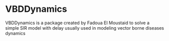 # VBDDynamics
VBDDynamics is a package created by Fadoua El Moustaid to solve a simple SIR model with delay usually used in modeling vector borne diseases dynamics
